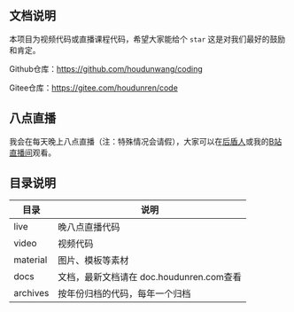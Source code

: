 ## 文档说明

本项目为视频代码或直播课程代码，希望大家能给个 `star` 这是对我们最好的鼓励和肯定。

Github仓库：https://github.com/houdunwang/coding

Gitee仓库：https://gitee.com/houdunren/code

## 八点直播

我会在每天晚上八点直播（注：特殊情况会请假），大家可以在[后盾人](https://www.houdunren.com/)或我的[B站直播间](https://live.bilibili.com/8515468)观看。

## 目录说明

| 目录     | 说明                                 |
| -------- | ------------------------------------ |
| live     | 晚八点直播代码                       |
| video    | 视频代码                             |
| material | 图片、模板等素材                     |
| docs     | 文档，最新文档请在 doc.houdunren.com查看 |
| archives | 按年份归档的代码，每年一个归档       |